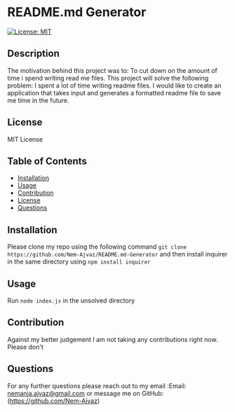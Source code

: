 # README.md Generator

[![License: MIT](https://img.shields.io/badge/License-MIT-yellow.svg)](https://opensource.org/licenses/MIT)

## Description

The motivation behind this project was to: To cut down on the amount of time i spend writing read me files.
This project will solve the following problem: I spent a lot of time writing readme files. I would like to create an application that takes input and generates a formatted readme file to save me time in the future.

## License

MIT License

## Table of Contents

- [Installation](#installation)
- [Usage](#usage)
- [Contribution](#contribution)
- [License](#license)
- [Questions](#questions)

## Installation

Please clone my repo using the following command `git clone https://github.com/Nem-Ajvaz/README.md-Generator` and then install inquirer in the same directory using `npm install inquirer`

## Usage

Run `node index.js` in the unsolved directory

## Contribution

Against my better judgement I am not taking any contributions right now.
Please don't

## Questions

For any further questions please reach out to my email :Email: nemanja.ajvaz@gmail.com or message me on GitHub: (https://github.com/Nem-Ajvaz)
